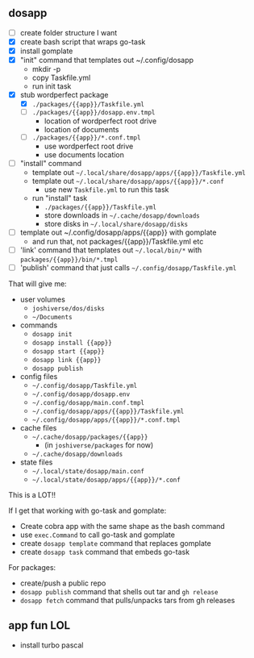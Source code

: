 ## dosapp

- [ ] create folder structure I want
- [X] create bash script that wraps go-task
- [X] install gomplate
- [X] "init" command that templates out ~/.config/dosapp
  - mkdir -p
  - copy Taskfile.yml
  - run init task
- [X] stub wordperfect package
  - [X] `./packages/{{app}}/Taskfile.yml`
  - [ ] `./packages/{{app}}/dosapp.env.tmpl`
    - location of wordperfect root drive
    - location of documents
  - [ ] `./packages/{{app}}/*.conf.tmpl`
    - use wordperfect root drive
    - use documents location
- [ ] "install" command
  - template out `~/.local/share/dosapp/apps/{{app}}/Taskfile.yml`
  - template out `~/.local/share/dosapp/apps/{{app}}/*.conf`
    - use new `Taskfile.yml` to run this task
  - run "install" task
    - `./packages/{{app}}/Taskfile.yml`
    - store downloads in `~/.cache/dosapp/downloads`
    - store disks in `~/.local/share/dosapp/disks`
- [ ] template out ~/.config/dosapp/apps/{{app}} with gomplate
  - and run that, not packages/{{app}}/Taskfile.yml etc
- [ ] 'link' command that templates out `~/.local/bin/*` with `packages/{{app}}/bin/*.tmpl`
- [ ] 'publish' command that just calls `~/.config/dosapp/Taskfile.yml`

That will give me:

- user volumes
  - `joshiverse/dos/disks`
  - `~/Documents`
- commands
  - `dosapp init`
  - `dosapp install {{app}}`
  - `dosapp start {{app}}`
  - `dosapp link {{app}}`
  - `dosapp publish`
- config files
  - `~/.config/dosapp/Taskfile.yml`
  - `~/.config/dosapp/dosapp.env`
  - `~/.config/dosapp/main.conf.tmpl`
  - `~/.config/dosapp/apps/{{app}}/Taskfile.yml`
  - `~/.config/dosapp/apps/{{app}}/*.conf.tmpl`
- cache files
  - `~/.cache/dosapp/packages/{{app}}`
    - (in `joshiverse/packages` for now)
  - `~/.cache/dosapp/downloads`
- state files
  - `~/.local/state/dosapp/main.conf`
  - `~/.local/state/dosapp/apps/{{app}}/*.conf`

This is a LOT!!

If I get that working with go-task and gomplate:

- Create cobra app with the same shape as the bash command
- use `exec.Command` to call go-task and gomplate
- create `dosapp template` command that replaces gomplate
- create `dosapp task` command that embeds go-task

For packages:

- create/push a public repo
- `dosapp publish` command that shells out tar and `gh release`
- `dosapp fetch` command that pulls/unpacks tars from gh releases

## app fun LOL

- install turbo pascal
